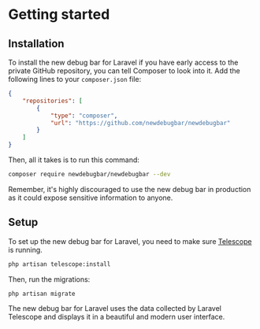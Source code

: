 # Getting started

## Installation

To install the new debug bar for Laravel if you have early access to the private GitHub repository, you can tell Composer to look into it. Add the following lines to your `composer.json` file:

```json
{
    "repositories": [
        {
            "type": "composer",
            "url": "https://github.com/newdebugbar/newdebugbar"
        }
    ]
}
```

Then, all it takes is to run this command:

```bash
composer require newdebugbar/newdebugbar --dev
```

Remember, it's highly discouraged to use the new debug bar in production as it could expose sensitive information to anyone.

## Setup

To set up the new debug bar for Laravel, you need to make sure [Telescope](https://laravel.com/docs/telescope) is running.

```bash
php artisan telescope:install
````

Then, run the migrations:

```bash
php artisan migrate
```

The new debug bar for Laravel uses the data collected by Laravel Telescope and displays it in a beautiful and modern user interface.
